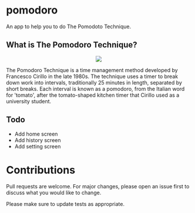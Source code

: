 # pomodoro

An app to help you to do The Pomodoto Technique.

## What is The Pomodoro Technique?

<p align="center">
<img src="https://th.bing.com/th/id/OIP.QQkj3R_5fy2902Kkgq56eAHaEo?w=267&h=180&c=7&o=5&dpr=1.25&pid=1.7"/>
</p>
The Pomodoro Technique is a time management method developed by Francesco Cirillo in the late 1980s. The technique uses a timer to break down work into intervals, traditionally 25 minutes in length, separated by short breaks. Each interval is known as a pomodoro, from the Italian word for 'tomato', after the tomato-shaped kitchen timer that Cirillo used as a university student.

## Todo

- Add home screen
- Add history screen
- Add setting screen

# Contributions

Pull requests are welcome. For major changes, please open an issue first to discuss what you would like to change.

Please make sure to update tests as appropriate.

